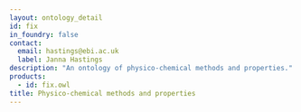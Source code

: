 ```yaml
---
layout: ontology_detail
id: fix
in_foundry: false
contact: 
  email: hastings@ebi.ac.uk
  label: Janna Hastings
description: "An ontology of physico-chemical methods and properties."
products: 
  - id: fix.owl
title: Physico-chemical methods and properties
---
```

